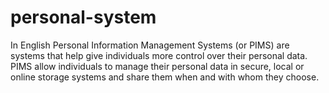 # personal-system
 In English Personal Information Management Systems (or PIMS) are systems that help give individuals more control over their personal data. PIMS allow individuals to manage their personal data in secure, local or online storage systems and share them when and with whom they choose.
